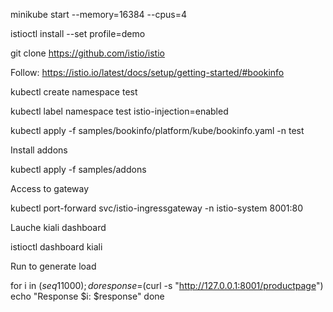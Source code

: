  minikube start --memory=16384 --cpus=4

 istioctl install --set profile=demo

 git clone https://github.com/istio/istio
 
 
 Follow: https://istio.io/latest/docs/setup/getting-started/#bookinfo


 kubectl create namespace test
 
 kubectl label namespace test istio-injection=enabled

 kubectl apply -f samples/bookinfo/platform/kube/bookinfo.yaml -n test

 Install addons

 kubectl apply -f samples/addons


Access to gateway

 kubectl port-forward svc/istio-ingressgateway -n istio-system 8001:80

Lauche kiali dashboard

 istioctl dashboard kiali

Run to generate load

 for i in $(seq 1 1000); do
    response=$(curl -s "http://127.0.0.1:8001/productpage")
    echo "Response $i: $response"
done